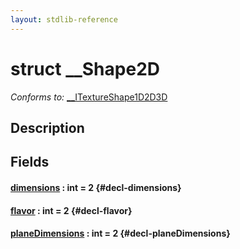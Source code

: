 ```yaml
---
layout: stdlib-reference
---
```


# struct \_\_Shape2D

*Conforms to:* [\_\_ITextureShape1D2D3D](/stdlib-reference/interfaces/ITextureShape1D2D3D/index)

## Description



## Fields

#### [dimensions](/stdlib-reference/types/Shape2D/dimensions) : int = 2 {#decl-dimensions}
#### [flavor](/stdlib-reference/types/Shape2D/flavor) : int = 2 {#decl-flavor}
#### [planeDimensions](/stdlib-reference/types/Shape2D/planeDimensions) : int = 2 {#decl-planeDimensions}

